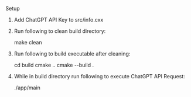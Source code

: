 Setup

1. Add ChatGPT API Key to src/info.cxx

2. Run following to clean build directory:

	make clean

3. Run following to build executable after cleaning:

	cd build
	cmake ..
	cmake --build .

4. While in build directory run following to execute ChatGPT API Request:

	./app/main
    
